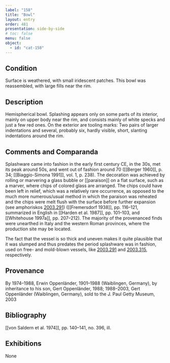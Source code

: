 ```yaml
---
label: "158"
title: "Bowl"
layout: entry
order: 481
presentation: side-by-side
# toc: false
menu: false
object:
  - id: "cat-158"
---
```


## Condition

Surface is weathered, with small iridescent patches. This bowl was reassembled, with large fills near the rim.

## Description

Hemispherical bowl. Splashing appears only on some parts of its interior, mainly on upper body near the rim, and consists mainly of white specks and just a few red ones. On the exterior are tooling marks: Two pairs of larger indentations and several, probably six, hardly visible, short, slanting indentations around the rim.

## Comments and Comparanda

Splashware came into fashion in the early first century CE, in the 30s, met its peak around 50s, and went out of fashion around 70 ([[Berger 1960]], p. 34; [[Biaggio-Simona 1991]], vol. 1, p. 238). The decoration was achieved by rolling or marvering a glass bubble or \[\[paraison\]\] on a flat surface, such as a marver, where chips of colored glass are arranged. The chips could have been left in relief, which was a relatively rare occurrence, as opposed to the much more numerous/usual method in which the paraison was reheated and the chips were melt flush with the surface before further expansion (see amphoriskos [2003.291](#num)) ([[Fremersdorf 1938]], pp. 116–121, summarized in English in [[Harden et al. 1987]], pp. 101–103, and [[Whitehouse 1997a]], pp. 207–212). The majority of the provenanced finds were unearthed in Italy and the western Roman provinces, where the production site may be located.

The fact that the vessel is so thick and uneven makes it quite plausible that it was slumped and thus predates the period splashware was in fashion, used on free- and mold-blown vessels, like [2003.291](#num) and [2003.315](#num), respectively.

## Provenance

By 1974–1988, Erwin Oppenländer, 1901–1988 (Waiblingen, Germany), by inheritance to his son, Gert Oppenländer, 1988; 1988–2003, Gert Oppenländer (Waiblingen, Germany), sold to the J. Paul Getty Museum, 2003

## Bibliography

[[von Saldern et al. 1974]], pp. 140–141, no. 396, ill.

## Exhibitions

None
